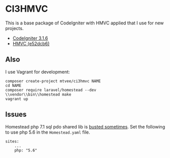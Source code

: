 CI3HMVC
=======

This is a base package of CodeIgniter with HMVC applied that I use for new projects.

- [CodeIgniter 3.1.6](http://codeigniter.com)
- [HMVC (e52dcb6)](http://bitbucket.org)

Also
----

I use Vagrant for development:

    composer create-project mtvee/ci3hmvc NAME
    cd NAME
    composer require laravel/homestead --dev
    \\vendor\\bin\\homestead make
    vagrant up

Issues
------

Homestead php 7.1 sql pdo shared lib is [busted sometimes](https://github.com/laravel/homestead/issues/715). Set the following to use php 5.6 in the `Homestead.yaml` file.
    
    sites:
        ...
        php: "5.6"

